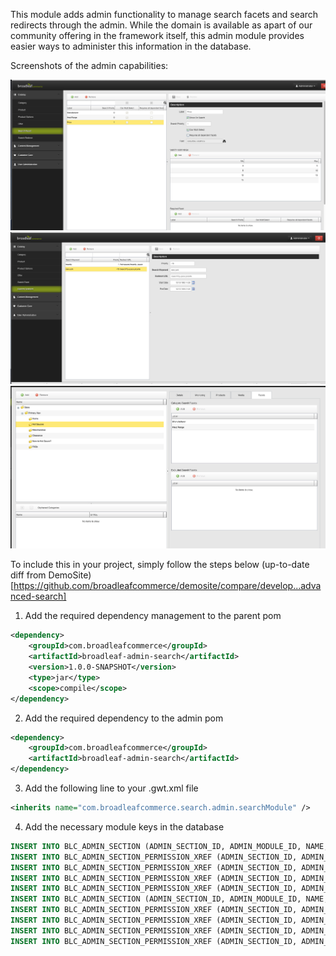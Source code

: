 This module adds admin functionality to manage search facets and search redirects through the admin. While the domain is available
as apart of our community offering in the framework itself, this admin module provides easier ways to administer this information in
the database.

Screenshots of the admin capabilities:

[![Facet Management](images/modules/AdvancedSearchAdmin-Facets.png)](images/modules/AdvancedSearchAdmin-Facets.png)
[![Search Redirect Management](images/modules/AdvancedSearchAdmin-Redirect.png)](images/modules/AdvancedSearchAdmin-Redirect.png)
[![Category Facet Management](images/modules/AdvancedSearchAdmin-CategoryFacets.png)](images/modules/AdvancedSearchAdmin-CategoryFacets.png)

To include this in your project, simply follow the steps below (up-to-date diff from DemoSite)[https://github.com/broadleafcommerce/demosite/compare/develop...advanced-search]

1. Add the required dependency management to the parent pom
```xml
<dependency>
    <groupId>com.broadleafcommerce</groupId>
    <artifactId>broadleaf-admin-search</artifactId>
    <version>1.0.0-SNAPSHOT</version>
    <type>jar</type>
    <scope>compile</scope>
</dependency>
```

2. Add the required dependency to the admin pom
```xml
<dependency>
    <groupId>com.broadleafcommerce</groupId>
    <artifactId>broadleaf-admin-search</artifactId>
</dependency>
```

3. Add the following line to your .gwt.xml file
```xml
<inherits name="com.broadleafcommerce.search.admin.searchModule" />
```

4. Add the necessary module keys in the database
```sql
INSERT INTO BLC_ADMIN_SECTION (ADMIN_SECTION_ID, ADMIN_MODULE_ID, NAME, SECTION_KEY, URL, USE_DEFAULT_HANDLER) VALUES (20, 1, 'Search Facet', 'Search Facet', '/search-facet', TRUE);
INSERT INTO BLC_ADMIN_SECTION_PERMISSION_XREF (ADMIN_SECTION_ID, ADMIN_PERMISSION_ID) VALUES (20,6);
INSERT INTO BLC_ADMIN_SECTION_PERMISSION_XREF (ADMIN_SECTION_ID, ADMIN_PERMISSION_ID) VALUES (20,7);
INSERT INTO BLC_ADMIN_SECTION_PERMISSION_XREF (ADMIN_SECTION_ID, ADMIN_PERMISSION_ID) VALUES (20,8);
INSERT INTO BLC_ADMIN_SECTION_PERMISSION_XREF (ADMIN_SECTION_ID, ADMIN_PERMISSION_ID) VALUES (20,9);
INSERT INTO BLC_ADMIN_SECTION (ADMIN_SECTION_ID, ADMIN_MODULE_ID, NAME, SECTION_KEY, URL, USE_DEFAULT_HANDLER) VALUES (21, 1, 'Search Redirect', 'Search Redirect', '/search-redirect', TRUE);
INSERT INTO BLC_ADMIN_SECTION_PERMISSION_XREF (ADMIN_SECTION_ID, ADMIN_PERMISSION_ID) VALUES (21,6);
INSERT INTO BLC_ADMIN_SECTION_PERMISSION_XREF (ADMIN_SECTION_ID, ADMIN_PERMISSION_ID) VALUES (21,7);
INSERT INTO BLC_ADMIN_SECTION_PERMISSION_XREF (ADMIN_SECTION_ID, ADMIN_PERMISSION_ID) VALUES (21,8);
INSERT INTO BLC_ADMIN_SECTION_PERMISSION_XREF (ADMIN_SECTION_ID, ADMIN_PERMISSION_ID) VALUES (21,9);
```
